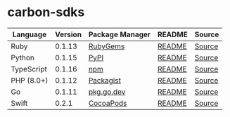 # carbon-sdks

|Language|Version|Package Manager|README|Source|
|-|-|-|-|-|
|Ruby|0.1.13|[RubyGems](https://rubygems.org/gems/carbon_ruby_sdk/versions/0.1.13)|[README](https://github.com/Carbon-for-Developers/carbon-sdks/tree/HEAD/ruby#readme)|[Source](https://github.com/Carbon-for-Developers/carbon-sdks/tree/HEAD/ruby)|
|Python|0.1.15|[PyPI](https://pypi.org/project/carbon-python-sdk/0.1.15)|[README](https://github.com/Carbon-for-Developers/carbon-sdks/tree/HEAD/python#readme)|[Source](https://github.com/Carbon-for-Developers/carbon-sdks/tree/HEAD/python)|
|TypeScript|0.1.16|[npm](https://www.npmjs.com/package/carbon-typescript-sdk/v/0.1.16)|[README](https://github.com/Carbon-for-Developers/carbon-sdks/tree/HEAD/typescript#readme)|[Source](https://github.com/Carbon-for-Developers/carbon-sdks/tree/HEAD/typescript)|
|PHP (8.0+)|0.1.12|[Packagist](https://packagist.org/packages/konfig/carbon-php-sdk#0.1.12)|[README](https://github.com/Carbon-for-Developers/carbon-php-sdk/tree/HEAD/php#readme)|[Source](https://github.com/Carbon-for-Developers/carbon-php-sdk/tree/HEAD/php)|
|Go|0.1.11|[pkg.go.dev](https://pkg.go.dev/github.com/Carbon-for-Developers/carbon-sdks/go)|[README](https://github.com/Carbon-for-Developers/carbon-sdks/tree/HEAD/go#readme)|[Source](https://github.com/Carbon-for-Developers/carbon-sdks/tree/HEAD/go)|
|Swift|0.2.1|[CocoaPods](https://cocoapods.org/pods/CarbonAI)|[README](https://github.com/Carbon-for-Developers/carbon-swift-sdk/tree/HEAD/swift#readme)|[Source](https://github.com/Carbon-for-Developers/carbon-swift-sdk/tree/HEAD/swift)|